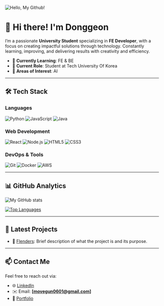 ![Hello, My Github!](https://github.com/user-attachments/assets/4d38996d-58f3-451a-9600-bfc62bee7386)

# 👋 Hi there! I'm Donggeon

<!-- You can add a sleek banner image here for visual impact -->

I’m a passionate **University Student** specializing in **FE Developer**, with a focus on creating impactful solutions through technology. Constantly learning, improving, and delivering results with creativity and efficiency.

- 🌱 **Currently Learning**: FE & BE
- 💼 **Current Role**: Student at Tech University Of Korea
- 🎯 **Areas of Interest**: AI

---

## 🛠 Tech Stack

### Languages

![Python](https://img.shields.io/badge/Python-3776AB?style=for-the-badge&logo=python&logoColor=white) 
![JavaScript](https://img.shields.io/badge/JavaScript-F7DF1E?style=for-the-badge&logo=javascript&logoColor=black)
![Java](https://img.shields.io/badge/Java-007396?style=for-the-badge&logo=java&logoColor=white)
<!-- ![C++](https://img.shields.io/badge/C++-00599C?style=for-the-badge&logo=cplusplus&logoColor=white) -->

### Web Development

![React](https://img.shields.io/badge/React-61DAFB?style=for-the-badge&logo=react&logoColor=black)
![Node.js](https://img.shields.io/badge/Node.js-339933?style=for-the-badge&logo=nodedotjs&logoColor=white)
![HTML5](https://img.shields.io/badge/HTML5-E34F26?style=for-the-badge&logo=html5&logoColor=white)
![CSS3](https://img.shields.io/badge/CSS3-1572B6?style=for-the-badge&logo=css3&logoColor=white)

### DevOps & Tools

![Git](https://img.shields.io/badge/Git-F05032?style=for-the-badge&logo=git&logoColor=white)
![Docker](https://img.shields.io/badge/Docker-2496ED?style=for-the-badge&logo=docker&logoColor=white)
![AWS](https://img.shields.io/badge/AWS-232F3E?style=for-the-badge&logo=amazonaws&logoColor=white)

---

## 📊 GitHub Analytics

![My GitHub stats](https://github-readme-stats.vercel.app/api?username=ricky0601&show_icons=true&hide_border=true&count_private=true&theme=tokyonight)

[![Top Languages](https://github-readme-stats.vercel.app/api/top-langs/?username=ricky0601&layout=compact&theme=tokyonight&hide_border=true)](https://github.com/anuraghazra/github-readme-stats)

---

## 📝 Latest Projects

- 🔗 [Flenders](https://github.com/ricky0601/Flenders): Brief description of what the project is and its purpose.
<!-- - 🔗 [Project 2 Name](https://github.com/YourGitHubUsername/Project2): Brief description of what the project is and its purpose.
- 🔗 [Project 3 Name](https://github.com/YourGitHubUsername/Project3): Brief description of what the project is and its purpose. -->

---

## 📫 Contact Me

Feel free to reach out via:

- 🌐 [LinkedIn](https://linkedin.com/in/YourProfile) 
- ✉️ Email: **[movegun0601@gmail.com]**
- 💼 [Portfolio](https://yourportfolio.com) 

<!-- Add other platforms or socials if necessary -->

